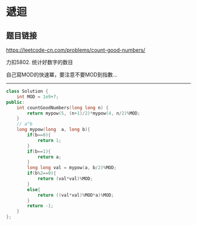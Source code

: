 # 遞迴

## 题目链接

https://leetcode-cn.com/problems/count-good-numbers/

力扣5802. 统计好数字的数目

自己寫MOD的快速冪，要注意不要MOD到指數...
    
---------------------------------------

```cpp
class Solution {
    int MOD = 1e9+7;
public:
    int countGoodNumbers(long long n) {
        return mypow(5, (n+1)/2)*mypow(4, n/2)%MOD;
    }
    // a^b
    long mypow(long  a, long b){
        if(b==0){
            return 1;
        }
        if(b==1){
            return a;
        }
        long long val = mypow(a, b/2)%MOD;
        if(b%2==0){
            return (val*val)%MOD;
        }
        else{
            return ((val*val)%MOD*a)%MOD;
        }
        return -1;
    }
};
```
